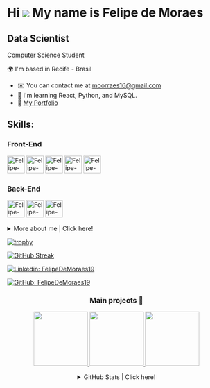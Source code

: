 Hi ![](https://user-images.githubusercontent.com/18350557/176309783-0785949b-9127-417c-8b55-ab5a4333674e.gif) My name is Felipe de Moraes
=====================================================================================================================================
Data Scientist
--------------------
Computer Science Student

🌍  I'm based in Recife - Brasil
* ✉️  You can contact me at [moorraes16@gmail.com](mailto:moorraes16@gmail.com)
* 🧠  I'm learning React, Python, and MySQL.
* 🚀  [My Portfolio](https://github.com/FelipeDeMoraes19/portfolio)
## Skills:

### Front-End
<p>
<img alt="Felipe-React" height="40" width="40" src="https://cdn.jsdelivr.net/gh/devicons/devicon/icons/react/react-original.svg" />
<img alt="Felipe-HTML" height="40" width="40" src="https://cdn.jsdelivr.net/gh/devicons/devicon/icons/html5/html5-original.svg" />
<img alt="Felipe-CSS" height="40" width="40" src="https://cdn.jsdelivr.net/gh/devicons/devicon/icons/css3/css3-original.svg" />
<img alt="Felipe-JS" height="40" width="40" src="https://cdn.jsdelivr.net/gh/devicons/devicon/icons/javascript/javascript-original.svg" />
<img alt="Felipe-TypeScript" height="40" width="40" src="https://cdn.jsdelivr.net/gh/devicons/devicon/icons/typescript/typescript-original.svg" />
</p>

### Back-End
<p>
<img alt="Felipe-MySQL" height="40" width="40" src="https://cdn.jsdelivr.net/gh/devicons/devicon/icons/mysql/mysql-original.svg" />
<img alt="Felipe-Python" height="40" width="40" src="https://cdn.jsdelivr.net/gh/devicons/devicon/icons/python/python-original.svg" />
<img alt="Felipe-Java" width="40" height="40" src="https://cdn.jsdelivr.net/gh/devicons/devicon/icons/java/java-original.svg" />
</p>


<details>
  <summary> More about me | Click here! </summary>
  <p></p>
  
<div align="left">
 
``` js
const felipeMoraes = {
    personal: {
        name: 'Felipe de Moraes',
        birthDate: '2004-01-22',
        interests: ['tech', 'AI', 'data science', 'software development']
    },
    technical: {
        technologies: {
            frontEnd: {
                Javascript: ['Vanilla JS', 'React'],
                HTML: ['HTML5'],
                CSS: ['styled-components', 'Bootstrap']
            },
            backEnd: {
                Python: ['Flask', 'Django'],
                Java: ['Spring Boot'],
                MySQL: ['SQL']
            },
            architecture: ['REST APIs', 'Data Science Projects'],
        },
    }
}
```
</details>

[![trophy](https://github-profile-trophy.vercel.app/?username=FelipeDeMoraes19&title=Stars,Commit,Repositories&column=3&margin-w=83&margin-h=15&theme=gruvbox)](https://github.com/ryo-ma/github-profile-trophy)

[![GitHub Streak](https://github-readme-streak-stats.herokuapp.com/?user=FelipeDeMoraes19&theme=gruvbox)](https://git.io/streak-stats)

[![Linkedin: FelipeDeMoraes19](https://img.shields.io/badge/-Linkedin-blue?style=flat-square&logo=Linkedin&logoColor=white&link=https://www.linkedin.com/in/felipe-de-moraes-48249026b/)](https://www.linkedin.com/in/felipe-de-moraes-48249026b/)

[![GitHub: FelipeDeMoraes19](https://img.shields.io/github/followers/FelipeDeMoraes19?label=follow&style=social)](https://github.com/FelipeDeMoraes19)

</div>

<div align="center">

### Main projects 🚀

<p align="center">
  <a href="https://github.com/FelipeDeMoraes19/task-automation">
    <img height="125em" src="https://github-readme-stats.vercel.app/api/pin/?username=FelipeDeMoraes19&repo=task-automation&theme=gruvbox"/>
  </a>
  <a href="https://github.com/FelipeDeMoraes19/Calculator-Project">
    <img height="125em" src="https://github-readme-stats.vercel.app/api/pin/?username=FelipeDeMoraes19&repo=Calculator-Project&theme=gruvbox"/>
  </a>
  <a href="https://github.com/FelipeDeMoraes19/employee-hub">
    <img height="125em" src="https://github-readme-stats.vercel.app/api/pin/?username=FelipeDeMoraes19&repo=employee-hub&theme=gruvbox"/>
  </a>
</p>

<details>
  <summary> GitHub Stats | Click here! </summary>
  <p></p>
  
<a href="https://github.com/FelipeDeMoraes19">
<img height="180em" src="https://github-readme-stats.vercel.app/api?username=FelipeDeMoraes19&theme=gruvbox"/>
<img height="180em" src="https://github-readme-stats.vercel.app/api/top-langs/?username=FelipeDeMoraes19&layout=compact&langs_count=7&theme=gruvbox"/>
</a>

<p></p>

🛑 ***Most Used Languages*** are just a metric of the languages my public code consists of and ***do not*** reflect experience or skill level 🛑

##


</details>
<p></p>
</div>
